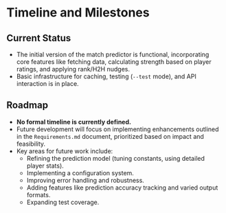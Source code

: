 # Timeline and Milestones

## Current Status

- The initial version of the match predictor is functional, incorporating core features like fetching data, calculating strength based on player ratings, and applying rank/H2H nudges.
- Basic infrastructure for caching, testing (`--test` mode), and API interaction is in place.

## Roadmap

- **No formal timeline is currently defined.**
- Future development will focus on implementing enhancements outlined in the `Requirements.md` document, prioritized based on impact and feasibility.
- Key areas for future work include:
    - Refining the prediction model (tuning constants, using detailed player stats).
    - Implementing a configuration system.
    - Improving error handling and robustness.
    - Adding features like prediction accuracy tracking and varied output formats.
    - Expanding test coverage. 